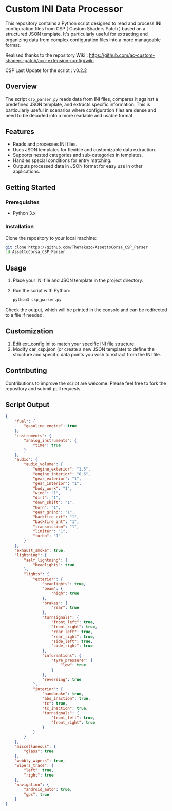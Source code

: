 # Custom INI Data Processor

This repository contains a Python script designed to read and process INI configuration files from CSP ( Custom Shaders Patch ) based on a structured JSON template. It's particularly useful for extracting and organizing data from complex configuration files into a more manageable format.

Realised thanks to the repository Wiki :
https://github.com/ac-custom-shaders-patch/acc-extension-config/wiki

CSP Last Update for the script : v0.2.2

## Overview

The script `csp_parser.py` reads data from INI files, compares it against a predefined JSON template, and extracts specific information. This is particularly useful in scenarios where configuration files are dense and need to be decoded into a more readable and usable format.

## Features

- Reads and processes INI files.
- Uses JSON templates for flexible and customizable data extraction.
- Supports nested categories and sub-categories in templates.
- Handles special conditions for entry matching.
- Outputs processed data in JSON format for easy use in other applications.

## Getting Started

### Prerequisites

- Python 3.x

### Installation

Clone the repository to your local machine:

```bash
git clone https://github.com/TheYakuzo/AssettoCorsa_CSP_Parser
cd AssettoCorsa_CSP_Parser
```

## Usage

1. Place your INI file and JSON template in the project directory.
2. Run the script with Python:

   ```bash
   python3 csp_parser.py
   ```

Check the output, which will be printed in the console and can be redirected to a file if needed.

## Customization

1. Edit ext_config.ini to match your specific INI file structure.
2. Modify car_csp.json (or create a new JSON template) to define the structure and specific data points you wish to extract from the INI file.

## Contributing

Contributions to improve the script are welcome. Please feel free to fork the repository and submit pull requests.

## Script Output

```json
{
    "fuel": {
        "gasoline_engine": true
    },
    "instruments": {
        "analog_instruments": {
            "time": true
        }
    },
    "audio": {
        "audio_volume": {
            "engine_exterior": "1.5",
            "engine_interior": "0.6",
            "gear_exterior": "1",
            "gear_interior": "1",
            "body_work": "1",
            "wind": "1",
            "dirt": "1",
            "down_shift": "1",
            "horn": "1",
            "gear_grind": "1",
            "backfire_ext": "1",
            "backfire_int": "1",
            "transmission": "1",
            "limiter": "1",
            "turbo": "1"
        }
    },
    "exhaust_smoke": true,
    "lightning": {
        "self_lightning": {
            "headlights": true
        },
        "lights": {
            "exterior": {
                "headlights": true,
                "beam": {
                    "high": true
                },
                "brakes": {
                    "rear": true
                },
                "turnsignals": {
                    "front_left": true,
                    "front_right": true,
                    "rear_left": true,
                    "rear_right": true,
                    "side_left": true,
                    "side_right": true
                },
                "informations": {
                    "tyre_pressure": {
                        "low": true
                    }
                },
                "reversing": true
            },
            "interior": {
                "handbrake": true,
                "abs_inaction": true,
                "tc": true,
                "tc_inaction": true,
                "turnsignals": {
                    "front_left": true,
                    "front_right": true
                }
            }
        }
    },
    "miscellaneous": {
        "glass": true
    },
    "wobbly_wipers": true,
    "wipers_trace": {
        "left": true,
        "right": true
    },
    "navigation": {
        "android_auto": true,
        "gps": true
    }
}
```
